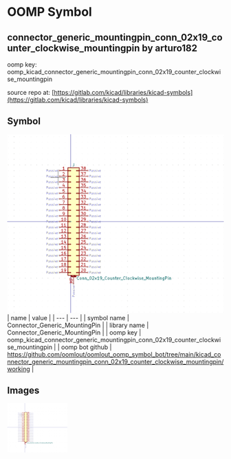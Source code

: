 # OOMP Symbol  
## connector_generic_mountingpin_conn_02x19_counter_clockwise_mountingpin  by arturo182  
  
oomp key: oomp_kicad_connector_generic_mountingpin_conn_02x19_counter_clockwise_mountingpin  
  
source repo at: [https://gitlab.com/kicad/libraries/kicad-symbols](https://gitlab.com/kicad/libraries/kicad-symbols)  
## Symbol  
  
[![working.png](working_600.png)](working.png)  
| name | value | 
| --- | --- | 
| symbol name | Connector_Generic_MountingPin | 
| library name | Connector_Generic_MountingPin | 
| oomp key | oomp_kicad_connector_generic_mountingpin_conn_02x19_counter_clockwise_mountingpin | 
| oomp bot github | https://github.com/oomlout/oomlout_oomp_symbol_bot/tree/main/kicad_connector_generic_mountingpin_conn_02x19_counter_clockwise_mountingpin/working | 
## Images  
  
[![working.png](working_140.png)](working.png)  

